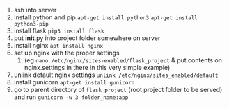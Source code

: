 1. ssh into server
2. install python and pip `apt-get install python3` `apt-get install python3-pip`
3. install flask `pip3 install flask`
4. put __init__.py into project folder somewhere on server
5. install nginx `apt install nginx`
6. set up nginx with the proper settings 
   1. (eg `nano /etc/nginx/sites-enabled/flask_project` & put contents on nginx.settings in there in this very simple example)
7. unlink default nginx settings `unlink /etc/nginx/sites_enabled/default`
8. install gunicorn `apt-get install gunicorn`
9. go to parent directory of `flask_project` (root project folder to be served) and run `gunicorn -w 3 folder_name:app`